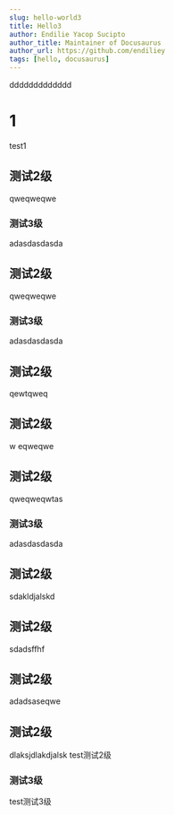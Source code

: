 ```yaml
---
slug: hello-world3
title: Hello3
author: Endilie Yacop Sucipto
author_title: Maintainer of Docusaurus
author_url: https://github.com/endiliey
tags: [hello, docusaurus]
---
```


ddddddddddddd
<!--truncate-->
# 1
test1
## 测试2级
qweqweqwe
### 测试3级
adasdasdasda
## 测试2级
qweqweqwe
### 测试3级
adasdasdasda
## 测试2级
qewtqweq
## 测试2级
w
eqweqwe
## 测试2级
qweqweqwtas
### 测试3级
adasdasdasda
## 测试2级
sdakldjalskd
## 测试2级
sdadsffhf
## 测试2级
adadsaseqwe
## 测试2级
dlaksjdlakdjalsk
test测试2级
### 测试3级
test测试3级
